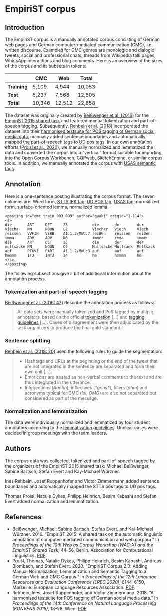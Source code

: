 # EmpiriST corpus

## Introduction

The EmpiriST corpus is a manually annotated corpus consisting of
German web pages and German computer-mediated communication (CMC),
i.e. written discourse. Examples for CMC genres are monologic and
dialogic tweets, social and professional chats, threads from Wikipedia
talk pages, WhatsApp interactions and blog comments. Here is an
overview of the sizes of the corpus and its subsets in tokens:

|              |    CMC |    Web |  Total |
|--------------|--------|--------|--------|
| **Training** |  5,109 |  4,944 | 10,053 |
| **Test**     |  5,237 |  7,568 | 12,805 |
| **Total**    | 10,346 | 12,512 | 22,858 |

The dataset was originally created by [Beißwenger et al.
(2016)](https://www.aclweb.org/anthology/W16-2606) for the [EmpiriST
2015 shared task](https://sites.google.com/site/empirist2015/) and
featured manual tokenization and part-of-speech tagging. Subsequently,
[Rehbein et al.
(2018)](https://www.oeaw.ac.at/fileadmin/subsites/academiaecorpora/PDF/konvens18_03.pdf)
incorporated the dataset into their [harmonised testsuite for POS
tagging of German social media
data](https://www.cl.uni-heidelberg.de/~rehbein/tweeDe.mhtml),
manually added sentence boundaries and automatically mapped the
part-of-speech tags to [UD pos
tags](https://universaldependencies.org/u/pos/all.html). In our own
annotation efforts ([Proisl et al.,
2020](http://www.lrec-conf.org/proceedings/lrec2020/pdf/2020.lrec-1.754.pdf)),
we manually normalized and lemmatized the data and converted the
corpus into a “vertical” format suitable for importing into the Open
Corpus Workbench, CQPweb, SketchEngine, or similar corpus tools. In
addition, we manually annotated the corpus with [USAS semantic
tags](http://ucrel.lancs.ac.uk/usas/).

## Annotation

Here is a one-sentence posting illustrating the corpus format. The
seven columns are: Word form, [STTS IBK
tag](https://sites.google.com/site/empirist2015/home/annotation-guidelines),
[UD POS tag](https://universaldependencies.org/u/pos/all.html), [USAS
tag](http://ucrel.lancs.ac.uk/usas/), normalized form,
surface-oriented lemma, normalized lemma.

    <posting id="cmc_train_003_099" author="quaki" origid="1-114">
    <s>
    die       ART     DET     Z5           die       der       der
    viecha    NN      NOUN    L2           Viecher   Viech     Viech
    reissen   VVFIN   VERB    A1.1.2/MWU:7 reißen    reissen   reißen
    imma      ADV     ADV     N6           immer     imma      immer
    die       ART     DET     Z5           die       der       der
    müllsäcke NN      NOUN    O2           Müllsäcke Müllsack  Müllsack
    auf       PTKVZ   PART    A1.1.2/MWU:3 auf       auf       auf
    hmmmm     ITJ     INTJ    Z4           hm        hmmmm     hm
    </s>
    </posting>

The following subsections give a bit of additional information about
the annotation process.

### Tokenization and part-of-speech tagging

[Beißwenger et al. (2016:
47)](https://www.aclweb.org/anthology/W16-2606) describe the
annotation process as follows:

> All data sets were manually tokenized and PoS tagged by multiple
> annotators, based on the official
> [tokenization](doc/EmpiriST_Guideline-Tokenisierung.pdf) […] and
> [tagging](doc/EmpiriST_Guideline-PoS.pdf)
> [guidelines](doc/EmpiriST_Guideline-Ergaenzungsdokument.pdf) […].
> Cases of disagreement were then adjudicated by the task organizers to
> produce the final gold standard.

### Sentence splitting

[Rehbein et al. (2018:
20)](https://www.oeaw.ac.at/fileadmin/subsites/academiaecorpora/PDF/konvens18_03.pdf)
used the following rules to guide the segmentation:

> * Hashtags and URLs at the beginning or the end of the tweet that
>   are not integrated in the sentence are separated and form their
>   own unit […].
> * Emoticons are treated as non-verbal comments to the text and are
>   thus integrated in the utterance.
> * Interjections (*Aaahh*), inflectives (*\*grins\**), fillers (*ähm*)
>   and acronyms typical for CMC (*lol*, *OMG*) are also not separated
>   but considered as part of the message.

### Normalization and lemmatization

The data were individually normalized and lemmatized by four student
annotators according to the [lemmatization
guidelines](doc/Lemmatisierungsrichtlinien.pdf). Unclear cases were
decided in group meetings with the team leaders.

## Authors

The corpus data was collected, tokenized and part-of-speech tagged by
the organizers of the EmpiriST 2015 shared task: Michael Beißwenger,
Sabine Bartsch, Stefan Evert and Kay-Michael Würzner.

Ines Rehbein, Josef Ruppenhofer and Victor Zimmermann added sentence
boundaries and automatically mapped the STTS pos tags to UD pos tags.

Thomas Proisl, Natalie Dykes, Philipp Heinrich, Besim Kabashi and
Stefan Evert added normalization and lemmatization.

<!-- ## Utilities -->

<!-- Extract the training set: -->

<!--     xsltproc -o empirist_train.vrt utils/extract_train.xsl empirist.vrt -->

<!-- Extract the test set: -->

<!--     xsltproc -o empirist_test.vrt utils/extract_test.xsl empirist.vrt -->


## References

  * Beißwenger, Michael, Sabine Bartsch, Stefan Evert, and Kai-Michael
    Würzner. 2016. “EmpiriST 2015: A shared task on the automatic
    linguistic annotation of computer-mediated communication and web
    corpora.” In *Proceedings of the 10th Web as Corpus Workshop
    (WAC-X) and the EmpiriST Shared Task*, 44–56, Berlin. Association
    for Computational Linguistics.
    [PDF](https://www.aclweb.org/anthology/W16-2606).
  * Proisl, Thomas, Natalie Dykes, Philipp Heinrich, Besim Kabashi,
    Andreas Blombach, and Stefan Evert. 2020. “EmpiriST Corpus 2.0:
    Adding Manual Normalization, Lemmatization and Semantic Tagging to
    a German Web and CMC Corpus.” In *Proceedings of the 12th Language
    Resources and Evaluation Conference (LREC 2020)*, 6144–6150,
    Marseille. European Language Resources Association.
    [PDF](http://www.lrec-conf.org/proceedings/lrec2020/pdf/2020.lrec-1.754.pdf).
  * Rehbein, Ines, Josef Ruppenhofer, and Victor Zimmermann. 2018. “A
    harmonised testsuite for POS tagging of German social media data.”
    In *Proceedings of the 14th Conference on Natural Language
    Processing (KONVENS 2018)*, 18–28, Wien.
    [PDF](https://www.oeaw.ac.at/fileadmin/subsites/academiaecorpora/PDF/konvens18_03.pdf).
